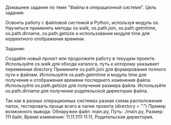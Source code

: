 Домашнее задание по теме "Файлы в операционной системе".
Цель задания:

Освоить работу с файловой системой в Python, используя модуль os.
Научиться применять методы os.walk, os.path.join, os.path.getmtime, os.path.dirname, os.path.getsize и использование модуля time для корректного отображения времени.

Задание:

Создайте новый проект или продолжите работу в текущем проекте.
Используйте os.walk для обхода каталога, путь к которому указывает переменная directory
Примените os.path.join для формирования полного пути к файлам.
Используйте os.path.getmtime и модуль time для получения и отображения времени последнего изменения файла.
Используйте os.path.getsize для получения размера файла.
Используйте os.path.dirname для получения родительской директории файла.

Так как в разных операционных системах разная схема расположения папок, тестировать проще всего в папке проекта (directory = “.”)
Пример возможного вывода:
Обнаружен файл: main.py, Путь: ./main.py, Размер: 111 байт, Время изменения: 11.11.1111 11:11, Родительская директория.
